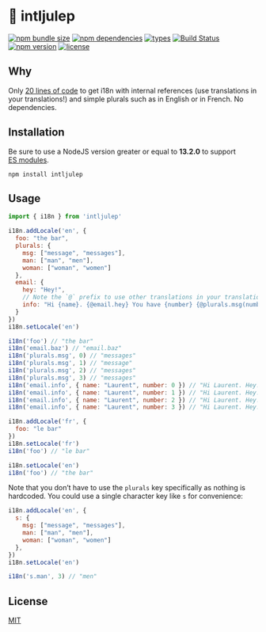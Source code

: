 # :tropical_drink: intljulep

[![npm bundle size](https://badgen.net/bundlephobia/minzip/intljulep)](https://bundlephobia.com/result?p=intljulep)
[![npm dependencies](https://badgen.net/david/dep/laurentpayot/intljulep)](https://david-dm.org/laurentpayot/intljulep)
[![types](https://badgen.net/npm/types/intljulep)](https://github.com/laurentpayot/intljulep/blob/master/index.d.ts)
[![Build Status](https://badgen.net/travis/laurentpayot/intljulep)](https://travis-ci.org/laurentpayot/intljulep)
[![npm version](https://badgen.net/npm/v/intljulep)](https://www.npmjs.com/package/intljulep)
[![license](https://badgen.net/github/license/laurentpayot/intljulep)](https://github.com/laurentpayot/intljulep/blob/master/LICENSE)

## Why

Only [20 lines of code](https://github.com/laurentpayot/intljulep/blob/master/intljulep.js) to get i18n with internal references (use translations in your translations!) and simple plurals such as in English or in French. No dependencies.

## Installation

Be sure to use a NodeJS version greater or equal to **13.2.0** to support [ES modules](https://nodejs.org/api/esm.html).

```shell
npm install intljulep
```

## Usage

```js
import { i18n } from 'intljulep'

i18n.addLocale('en', {
  foo: "the bar",
  plurals: {
    msg: ["message", "messages"],
    man: ["man", "men"],
    woman: ["woman", "women"]
  },
  email: {
    hey: "Hey!",
    // Note the `@` prefix to use other translations in your translation
    info: "Hi {name}. {@email.hey} You have {number} {@plurals.msg(number)}."
  }
})
i18n.setLocale('en')

i18n('foo') // "the bar"
i18n('email.baz') // "email.baz"
i18n('plurals.msg', 0) // "messages"
i18n('plurals.msg', 1) // "message"
i18n('plurals.msg', 2) // "messages"
i18n('plurals.msg', 3) // "messages"
i18n('email.info', { name: "Laurent", number: 0 }) // "Hi Laurent. Hey! You have 0 messages."
i18n('email.info', { name: "Laurent", number: 1 }) // "Hi Laurent. Hey! You have 1 message."
i18n('email.info', { name: "Laurent", number: 2 }) // "Hi Laurent. Hey! You have 2 messages."
i18n('email.info', { name: "Laurent", number: 3 }) // "Hi Laurent. Hey! You have 3 messages."

i18n.addLocale('fr', {
  foo: "le bar"
})
i18n.setLocale('fr')
i18n('foo') // "le bar"

i18n.setLocale('en')
i18n('foo') // "the bar"
```

Note that you don’t have to use the `plurals` key specifically as nothing is hardcoded. You could use a single character key like `s` for convenience:

```js
i18n.addLocale('en', {
  s: {
    msg: ["message", "messages"],
    man: ["man", "men"],
    woman: ["woman", "women"]
  },
})
i18n.setLocale('en')

i18n('s.man', 3) // "men"
```

## License

[MIT](https://github.com/laurentpayot/intljulep/blob/master/LICENSE)
